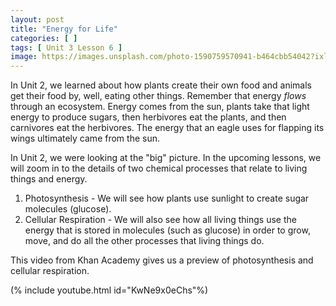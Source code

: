 ```yaml
---
layout: post
title: "Energy for Life"
categories: [ ]
tags: [ Unit 3 Lesson 6 ]
image: https://images.unsplash.com/photo-1590759570941-b464cbb54042?ixlib=rb-1.2.1&ixid=eyJhcHBfaWQiOjEyMDd9&auto=format&fit=crop&w=667&q=80
---
```


In Unit 2, we learned about how plants create their own food and animals get their food by, well, eating other things. Remember that energy *flows* through an ecosystem. Energy comes from the sun, plants take that light energy to produce sugars, then herbivores eat the plants, and then carnivores eat the herbivores. The energy that an eagle uses for flapping its wings ultimately came from the sun.

In Unit 2, we were looking at the "big" picture. In the upcoming lessons, we will zoom in to the details of two chemical processes that relate to living things and energy.

1. Photosynthesis - We will see how plants use sunlight to create sugar molecules (glucose). 
2. Cellular Respiration - We will also see how all living things use the energy that is stored in molecules (such as glucose) in order to grow, move, and do all the other processes that living things do.

This video from Khan Academy gives us a preview of photosynthesis and cellular respiration.

(% include youtube.html id="KwNe9x0eChs"%)

